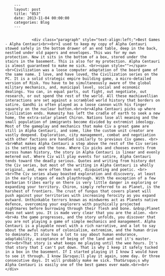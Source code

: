 
        ---
        layout: post
        title: "053"
        date: 2013-11-04 00:00:00 
        categories: Blog
        ---

        
				<div class="paragraph" style="text-align:left;">Best Games - Alpha Centauri<br><br>I used to keep my copy of Alpha Centauri stowed safely in the bottom drawer of an end table, deep in the back, nestled under old papers and envelopes. This was for my own protection. Now it sits in the bottom of a box, stored under the stairs in the basement. This is also for my protection. Alpha Centauri is almost guaranteed to make me sick. <br><span style=""></span><br>Civilization was a loose computer adaptation of the board game of the same name. I love, and have loved, the Civilization series on the PC. It is a solid strategic empire building game, a micro-detailed version of Risk. You have to be simultaneously aware of the global military mechanics, and, municipal level, social and economic dealings. You can, in equal parts, out fight, out negotiate, out research, or out spend the rest of the world. All these machiavellian interactions are set against a scrambled world history that borders on satire. Gandhi is often played as a loose cannon with his finger squarely on the nuclear button.<br><br>Alpha Centauri picks up where Civilization ends. Humanity has left the cradle of earth to seek a new home, the extra-solar planet Chiron. Nations lose all meaning and the small population of immigrants become divided by extremist ideology. Most of the gameplay and mechanics that make Civ a great game are still in Alpha Centauri, and some, like the custom unit creator are vastly deepend. Exploration, city management, combat and negotiation with other factions are handled similarly to previous Civ games. <br><br>What makes Alpha Centauri a step above the rest of the Civ series is the setting and the tone. Where Civ picks and chooses events from across human history, the story in Alpha Centauri is linear and evenly metered out. Where Civ will play events for satire, Alpha Centauri tends toward the deadly serious. Quotes and writing from history dot the Civ series, but most of the writing in Alpha Centauri is wholly original, and, more often than not, disquieting and poetic. <br><br>The Civ series alway boasted exploration and discovery, at least in the early stages of each playthrough. With the exception of a few barbarian tribes early on there is very little danger in exploring or expanding your territory. Chiron, simply referred to as Planet, is the harshest of frontiers. The crust of fungus that covers planet will push against your territories with increasing ferocity as you expand outward. Unthinkable terrors known as mindworms act as Planets native defence, overcoming your explorers with psychically projected nightmares before burrowing through their flesh and bone. &nbsp;Planet does not want you. It is made very clear that you are the alien. <br><br>As the game progresses, and the story unfolds, you discover that you are not playing a game of simple mechanics and management. Alpha Centauri is a playable novel with a rich narrative, and a lot to say about the awful nature of colonialism, extremism, and the human drive to dominate. It also has a lot to say about human endurance, adaptability, acceptance of being of the land and not it's master. <br><br>That story is what keeps me playing until the wee hours. It's that story that I can't put down. That is why I keep it safely tucked in a box in the basement. If I started playing it I know I would have to see it through. I know I&rsquo;ll play it again, some day. Or three consecutive days. It will probably make me sick. That&rsquo;s why Alpha Centauri is easily one of the best games ever made.<br><br></div>

		
        